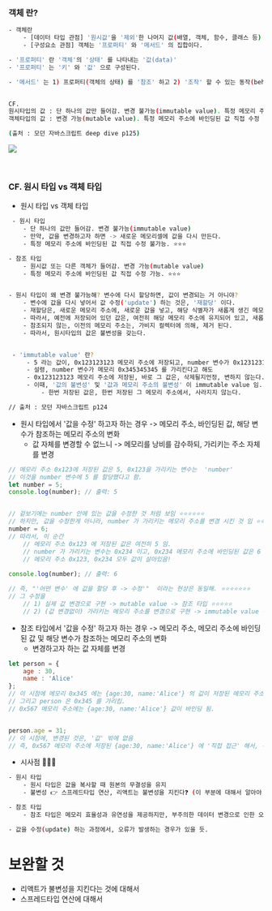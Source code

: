 


### 객체 란?  
``` BASH 
- 객체란
	- [데이터 타입 관점] '원시값'을 '제외'한 나머지 값(배열, 객체, 함수, 클래스 등)
	- [구성요소 관점] 객체는 '프로퍼티' 와 '메서드' 의 집합이다. 

- '프로퍼티' 란 '객체'의 '상태' 를 나타내는 '값(data)'
- '프로퍼티' 는 '키' 와 '값' 으로 구성된다. 

- '메서드' 는 1) 프로퍼티(객체의 상태) 를 '참조' 하고 2) '조작' 할 수 있는 동작(behavior)


CF. 
원시타입의 값 : 단 하나의 값만 들어감. 변경 불가능(immutable value). 특정 메모리 주소에 바인딩된 값 자체를 수정 불가능. ⭐⭐⭐ 
객체타입의 값 : 변경 가능(mutable value). 특정 메모리 주소에 바인딩된 값 직접 수정 가능. ⭐⭐⭐

(출처 : 모던 자바스크립트 deep dive p125)
```

![](https://i.imgur.com/d7Gz11x.png)


<br>


### CF. 원시 타입 vs 객체 타입 

- 원시 타입 vs 객체 타입 
```bash  
 - 원시 타입
	- 단 하나의 값만 들어감. 변경 불가능(immutable value) 
	- 만약, 값을 변경하고자 하면 -> 새로운 메모리셀에 값을 다시 만든다. 
	- 특정 메모리 주소에 바인딩된 값 직접 수정 불가능. ⭐⭐⭐

- 참조 타입
	- 원시값 또는 다른 객체가 들어감. 변경 가능(mutable value)
	- 특정 메모리 주소에 바인딩된 값 직접 수정 가능. ⭐⭐⭐


- 원시 타입이 왜 변경 불가능해? 변수에 다시 할당하면, 값이 변경되는 거 아니야?  
	- 변수에 값을 다시 넣어서 값 수정('update') 하는 것은, '재할당' 이다. 
	- 재할당은, 새로운 메모리 주소에, 새로운 값을 넣고, 해당 식별자가 새롭게 생긴 메모리 주소를 바라보게 하는 것 이다. 
	- 따라서, 예전에 저장되어 있던 값은, 여전히 해당 메모리 주소에 유지되어 있고, 새롭게 저장된 값은 새로운 메모리 주소에 저장되는 것 이다. 
	- 참조되지 않는, 이전의 메모리 주소는, 가비지 컬렉터에 의해, 제거 된다. 
	- 따라서, 원시타입의 값은 불변성을 갖는다. 


 - 'immutable value' 란? 
	 - 5 라는 값이, 0x123123123 메모리 주소에 저장되고, number 변수가 0x123123123 주소를 가리키게 되는 경우(number 변수에 5를 할당) 
	 - 설령, number 변수가 메모리 0x345345345 를 가리킨다고 해도 
	 - 0x123123123 메모리 주소에 저장된, 바로 그 값은, 삭제될지언정, 변하지 않는다. (덮어쓰지 않는다.) ⭐⭐⭐⭐⭐ 
	 - 이때, '값의 불변성' 및 '값과 메모리 주소의 불변성' 이 immutable value 임. 
		 - 한번 저장된 값은, 한번 저장된 그 메모리 주소에서, 사라지지 않는다.

// 출처 : 모던 자바스크립트 p124 
```


- 원시 타입에서 '값을 수정' 하고자 하는 경우 -> 메모리 주소, 바인딩된 값, 해당 변수가 참조하는 메모리 주소의 변화 
	- 값 자체를 변경할 수 없느니 -> 메모리를 낭비를 감수하되, 가리키는 주소 자체를 변경
```  js
// 메모리 주소 0x123에 저장된 값은 5, 0x123을 가리키는 변수는  'number' 
// 이것을 number 변수에 5 를 할당했다고 함.
let number = 5; 
console.log(number); // 출력: 5


// 겉보기에는 number 안에 있는 값을 수정한 것 처럼 보임 ⭐⭐⭐⭐⭐⭐ 
// 하지만, 값을 수정한게 아니라, number 가 가리키는 메모리 주소를 변경 시킨 것 임 ⭐⭐⭐⭐⭐ 
number = 6; 
// 따라서, 이 순간 
	// 메모리 주소 0x123 에 저장된 값은 여전히 5 임. 
	// number 가 가리키는 변수는 0x234 이고, 0x234 메모리 주소에 바인딩된 값은 6 임. 
	// 메모리 주소 0x123, 0x234 모두 값이 살아있음! 
	
console.log(number); // 출력: 6 

// 즉, "'어떤 변수' 에 값을 할당 후 -> 수정'"  이라는 현상은 동일해. ⭐⭐⭐⭐⭐⭐⭐ 
// 그 수정을 
	// 1) 실제 값 변경으로 구현 -> mutable value -> 참조 타입 ⭐⭐⭐⭐⭐  
	// 2) (값 변경없이) 가리키는 메모리 주소를 변경으로 구현 -> immutable value -> 원시 타입 ⭐⭐⭐⭐⭐ 
```


- 참조 타입에서 '값을 수정' 하고자 하는 경우 -> 메모리 주소, 메모리 주소에 바인딩된 값 및 해당 변수가 참조하는 메모리 주소의 변화 
	- 변경하고자 하는 값 자체를 변경
``` js 
let person = { 
	age : 30, 
	name : 'Alice'
};
// 이 시점에 메모리 0x345 에는 {age:30, name:'Alice'} 의 값이 저장된 메모리 주소인 0x567 이 저장됨. 
// 그리고 person 은 0x345 를 가리킴. 
// 0x567 메모리 주소에는 {age:30, name:'Alice'} 값이 바인딩 됨. 


person.age = 31; 
// 이 시점에, 변경된 것은, '값' 밖에 없음 
// 즉, 0x567 메모리 주소에 저장된 {age:30, name:'Alice'} 에 '직접 접근' 해서, -> {age:31, name:'Alice'} 로 변경한 것임. 

```


- 시사점 📛📛📛 
``` bash
- 원시 타입
	- 원시 타입은 값을 복사할 때 원본의 무결성을 유지
	- 불변성 👉 스프레드타입 연산, 리액트는 불변성을 지킨다❓ (이 부분에 대해서 알아야 함 📛📛📛)

- 참조 타입
	- 참조 타입은 메모리 효율성과 유연성을 제공하지만, 부주의한 데이터 변경으로 인한 오류를 유발

- 값을 수정(update) 하는 과정에서, 오류가 발생하는 경우가 있을 듯. 
```










# 보완할 것 

- 리액트가 불변성을 지킨다는 것에 대해서 
- 스프레드타입 연산에 대해서




